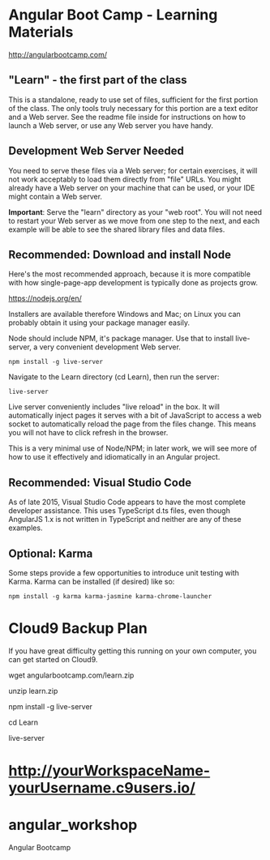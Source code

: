 # Angular Boot Camp - Learning Materials

http://angularbootcamp.com/

## "Learn" - the first part of the class

This is a standalone, ready to use set of files, sufficient for the first portion of the class.
The only tools truly necessary for this portion are a text editor and a Web server.
See the readme file inside for instructions on how to launch a Web server,
or use any Web server you have handy.

## Development Web Server Needed

You need to serve these files via a Web server; for certain exercises,
it will not work acceptably to load them directly from "file" URLs.
You might already have a Web server on your machine that can be used,
or your IDE might contain a Web server.

**Important**: Serve the "learn" directory as your "web root".
You will not need to restart your Web server as we move from one step to the next,
and each example will be able to see the shared library files and data files.

## Recommended: Download and install Node

Here's the most recommended approach, because it is more compatible with how single-page-app development
is typically done as projects grow.

https://nodejs.org/en/

Installers are available therefore Windows and Mac;
on Linux you can probably obtain it using your package manager easily.

Node should include NPM, it's package manager. Use that to install live-server,
a very convenient development Web server.

```
npm install -g live-server
```

Navigate to the Learn directory (cd Learn), then run the server:

```
live-server
```

Live server conveniently includes "live reload" in the box.
It will automatically inject pages it serves with a bit of JavaScript to access a web socket
to automatically reload the page from the files change.
This means you will not have to click refresh in the browser.

This is a very minimal use of Node/NPM; in later work,
we will see more of how to use it effectively and idiomatically in an Angular project.

## Recommended: Visual Studio Code

As of late 2015, Visual Studio Code appears to have the most complete developer
assistance. This uses TypeScript d.ts files, even though AngularJS 1.x is not
written in TypeScript and neither are any of these examples.

## Optional: Karma

Some steps provide a few opportunities to introduce unit testing with Karma.
Karma can be installed (if desired) like so:

```
npm install -g karma karma-jasmine karma-chrome-launcher
```

# Cloud9 Backup Plan

If you have great difficulty getting this running on your own computer, you can get started
on Cloud9.

wget angularbootcamp.com/learn.zip

unzip learn.zip

npm install -g live-server

cd Learn

live-server

http://yourWorkspaceName-yourUsername.c9users.io/
=======
# angular_workshop
Angular Bootcamp

